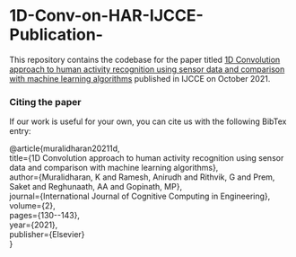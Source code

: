 # 1D-Conv-on-HAR-IJCCE-Publication-

This repository contains the codebase for the paper titled [1D Convolution approach to human activity recognition using sensor data and comparison with machine learning algorithms](https://doi.org/10.1016/j.ijcce.2021.09.001) published in IJCCE on October 2021. <br>

### Citing the paper
If our work is useful for your own, you can cite us with the following BibTex entry:

@article{muralidharan20211d, <br>
       title={1D Convolution approach to human activity recognition using sensor data and comparison with machine learning algorithms}, <br>
       author={Muralidharan, K and Ramesh, Anirudh and Rithvik, G and Prem, Saket and Reghunaath, AA and Gopinath, MP}, <br>
       journal={International Journal of Cognitive Computing in Engineering}, <br>
       volume={2}, <br>
       pages={130--143}, <br>
       year={2021}, <br>
       publisher={Elsevier} <br>
}
